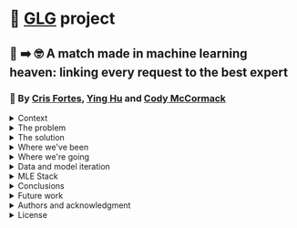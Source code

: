 # 🚀 [GLG](https://glginsights.com/) project

## 🙋 ➡️ 🤓 A match made in machine learning heaven: linking every request to the best expert
### 👏  By [Cris Fortes](https://www.linkedin.com/in/crisfortes/), [Ying Hu](https://www.linkedin.com/in/ying-hu-math/) and [Cody McCormack](https://www.linkedin.com/in/codymccormack/)

<details><summary>Context</summary>
<p>

Cris, Ying and Cody are students of [FourthBrain's](https://fourthbrain.ai/) [Machine Learning Engineer course](https://fourthbrain.ai/courses/machine-learning-engineer/), cohort 9 (August-December 2022). This repository (repo) is part of our capstone project, a required deliverable from our curriculum. For that we've chosen to work on the GLG project.

</p>
</details>
  
<details><summary>The problem</summary>
<p>

GLG's business largely revolves around matching clients, requesting insights on a specific topic, with an expert on that topic from their large database so that they can meet by phone, video or in person. Visually: 

<img width="977" alt="image" src="https://user-images.githubusercontent.com/110877253/193379391-7bc81c97-fa89-4553-92d3-d62eaab639e1.png">

Since GLG receives 100s of these requests per day, how can they leverage machine learning to semi-automate the matching process at scale? 

</p>
</details>
  
<details><summary>The solution</summary>
<p>
  
Natural Language Processing (NLP), consisting of three steps:

- Step 1:  Named-Entity Recognition (NER)
Possible libraries: spaCy, The Natural Language Toolkit (NLTK), TensorFlow, Keras

- Step 2: Hierarchical clustering
Under consideration: decision tree, K-means clustering, Latent Dirichlet allocation (LDA)

- *Step 3: build a recommendation system to suggest the highest matching expert(s) for each request but that is outside the scope of this project

**Illustrative and simplified example**: 

<img width="978" alt="image" src="https://user-images.githubusercontent.com/110877253/193379527-7296c4f7-3378-47bd-ba65-24d9af4380c6.png">

</p>
</details>
  
<details><summary>Where we've been</summary>
<p>

**Data:**

- Did exploratory data analysis (EDA) on two datasets from Kaggle:

  - Annotated Corpus for Named Entity Recognition | Kaggle 

<img width="980" alt="image" src="https://user-images.githubusercontent.com/110877253/193379601-9c6982a3-232f-4d94-9bc5-c5d03c66de6b.png">

</p>
</details>
  
<details><summary>Where we're going</summary>
<p>

**Next step:** train our model using this other 2.7-million news articles dataset:

- [ ] All the News 2.0 - Components

- [ ] [PLACEHOLDER: Establish baseline model through AutoML or a pre-trained model + Document performance report in markdown]

- [ ] Starting to develop a web app in Flask

</p>
</details> 

<details><summary>Data and model iteration</summary>
<p>

- [ ] [PLACEHOLDER: Document performance, interpretation, and learnings in markdown]

- [ ] [PLACEHOLDER:Document limitations of your model / data / ML pipeline]

- [ ] [PLACEHOLDER: Restructure GitHub into scripts / modules / submodules]

- [ ] [PLACEHOLDER: Ensure that instructors can easily follow your README.md instructions to deploy your demo locally and in the cloud.]

</p>
</details>
  
<details><summary>MLE Stack</summary>
<p>

- [ ] [Exploratory Data Analysis & Wrangling, Experimentation, Data Engineering Pipeline, Machine Learning Pipeline, Deployment Pipeline]

- [ ] [Maybe consider: Feature Store, Metadata store, Model registry, Model serving, Model Monitoring]

</p>
</details>

<details><summary>Conclusions</summary>
<p>

</p>
</details>

<details><summary>Future work</summary>
<p>

</p>
</details>

<details><summary>Authors and acknowledgment</summary>
<p>

</p>
</details>

<details><summary>License</summary>
<p>

</p>
</details>
